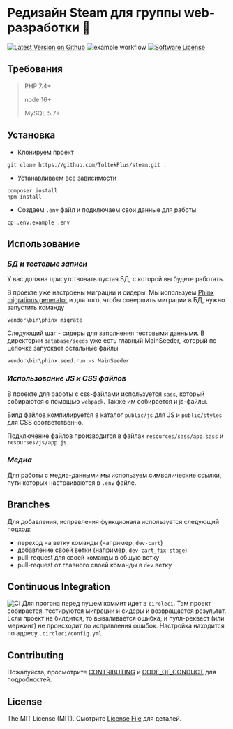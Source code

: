 # Редизайн Steam для группы web-разработки :rocket:

[![Latest Version on Github](https://img.shields.io/badge/release-v.1.0.3-red)](https://github.com/ToltekPlus/steam/releases/tag/v1.0.3)
![example workflow](https://github.com/ToltekPlus/steam/actions/workflows/main.yml/badge.svg)
[![Software License](https://img.shields.io/badge/license-MIT-brightgreen.svg)](LICENSE.md)

## Требования
> PHP 7.4+
> 
> node 16+
> 
> MySQL 5.7+

## Установка
- Клонируем проект
```
git clone https://github.com/ToltekPlus/steam.git .
```

- Устанавливаем все зависимости
```
composer install
npm install
```

- Создаем ``.env`` файл и подключаем свои данные для работы
```
cp .env.example .env
```

## Использование
### *БД и тестовые записи*
У вас должна присутствовать пустая БД, с которой вы будете работать.

В проекте уже настроены миграции и сидеры. Мы используем [Phinx migrations generator](https://github.com/odan/phinx-migrations-generator) и
для того, чтобы совершить миграции в БД, нужно запустить команду
```
vendor\bin\phinx migrate
```

Следующий шаг - сидеры для заполнения тестовыми данными. В директории ``database/seeds`` уже есть главный MainSeeder, который по цепочке запускает остальные файлы
```
vendor\bin\phinx seed:run -s MainSeeder
```

### *Использование JS и CSS файлов*
В проекте для работы с css-файлами используется ``sass``, который собираются с помощью ``webpack``. Также им собирается и js-файлы.

Билд файлов компилируется в каталог ``public/js`` для JS и ``public/styles`` для CSS соответственно.

Подключение файлов производится в файлах ``resources/sass/app.sass`` и ``resourses/js/app.js``

### *Медиа*
Для работы с медиа-данными мы используем символические ссылки, пути которых настраиваются в ``.env`` файле.

## Branches
Для добавления, исправления функционала используется следующий подход:
- переход на ветку команды (например, ``dev-cart``)
- добавление своей ветки (например, ``dev-cart_fix-stage``)
- pull-request для своей команды в общую ветку
- pull-request от главного своей команды в ``dev`` ветку

## Continuous Integration
![CI](https://hsto.org/r/w1560/webt/eu/y-/xc/euy-xcul0bvx8zvzhpz2uvr_0tk.png)
Для прогона перед пушем коммит идет в ``circleci``. Там проект собирается, тестируются миграции и сидеры и возвращается результат.
Если проект не билдится, то вываливается ошибка, и пулл-реквест (или мержинг) не происходит до исправления ошибок.
Настройка находится по адресу ``.circleci/config.yml``.

## Contributing

Пожалуйста, просмотрите [CONTRIBUTING](CONTRIBUTING.md) и [CODE_OF_CONDUCT](CODE_OF_CONDUCT.md) для подробностей.

## License

The MIT License (MIT). Смотрите [License File](LICENSE) для деталей.